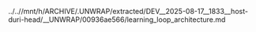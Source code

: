 ../..//mnt/h/ARCHIVE/.UNWRAP/extracted/DEV__2025-08-17__1833__host-duri-head/__UNWRAP/00936ae566/learning_loop_architecture.md